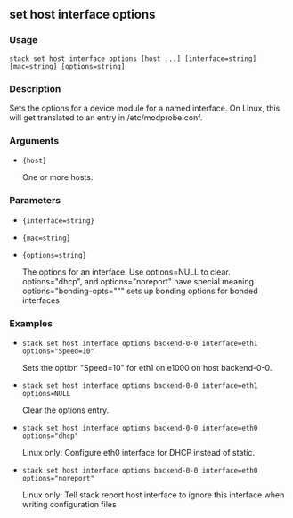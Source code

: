 ## set host interface options

### Usage

`stack set host interface options [host ...] [interface=string] [mac=string] [options=string]`

### Description

Sets the options for a device module for a named interface. On Linux,
	this will get translated to an entry in /etc/modprobe.conf.

### Arguments

* `{host}`

   One or more hosts.


### Parameters
* `{interface=string}`
* `{mac=string}`
* `{options=string}`

   The options for an interface. Use options=NULL to clear.
	options="dhcp", and options="noreport" have
	special meaning. options="bonding-opts=\"\"" sets up bonding
	options for bonded interfaces

### Examples

* `stack set host interface options backend-0-0 interface=eth1 options="Speed=10"`

   Sets the option "Speed=10" for eth1 on e1000 on host backend-0-0.

* `stack set host interface options backend-0-0 interface=eth1 options=NULL`

   Clear the options entry.

* `stack set host interface options backend-0-0 interface=eth0 options="dhcp"`

   Linux only: Configure eth0 interface for DHCP instead of static.

* `stack set host interface options backend-0-0 interface=eth0 options="noreport"`

   Linux only:  Tell stack report host interface to ignore this interface
	when writing configuration files



